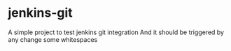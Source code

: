 # jenkins-git
A simple project to test jenkins git integration
And it should be triggered by any change
some whitespaces
